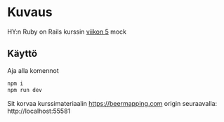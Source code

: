 # Kuvaus

HY:n Ruby on Rails kurssin [viikon 5](https://github.com/mluukkai/WebPalvelinohjelmointi2023/blob/main/web/viikko5.md) mock

## Käyttö

Aja alla komennot

```sh
npm i
npm run dev
```

Sit korvaa kurssimateriaalin https://beermapping.com origin seuraavalla: http://localhost:55581
